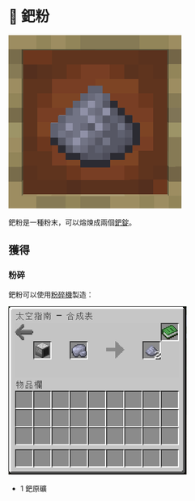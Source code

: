 # 💎 鈀粉

![](<../.gitbook/assets/image (214) (1).png>)

鈀粉是一種粉末，可以熔煉成兩個[鈀錠](palladium-ingot.md)。

## 獲得

### 粉碎

鈀粉可以使用[粉碎機](Pulverizer.md)製造：

![](<../.gitbook/assets/image (247).png>)

* 1 鈀原礦
